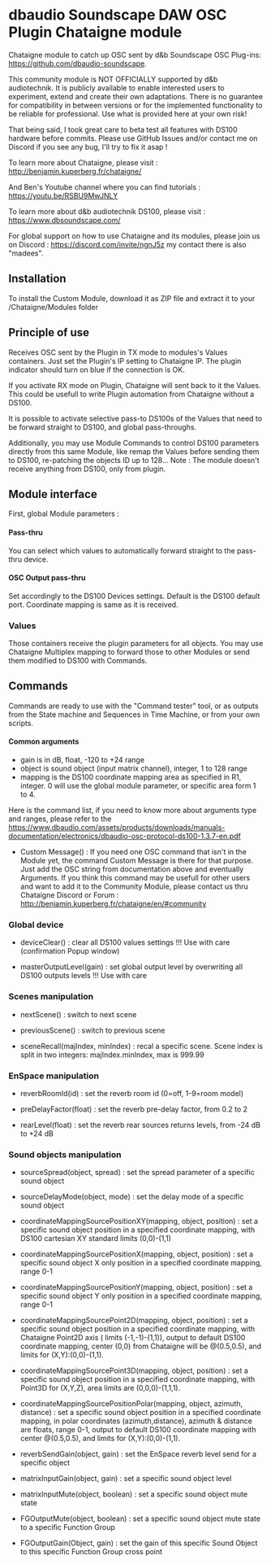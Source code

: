 # dbaudio Soundscape DAW OSC Plugin Chataigne module
Chataigne module to catch up OSC sent by d&b Soundscape OSC Plug-ins: https://github.com/dbaudio-soundscape.  

This community module is NOT OFFICIALLY supported by d&b audiotechnik.
It is publicly available to enable interested users to experiment, extend and create their own adaptations.
There is no guarantee for compatibility in between versions or for the implemented functionality to be reliable for professional.
Use what is provided here at your own risk!

That being said, I took great care to beta test all features with DS100 hardware before commits.
Please use GitHub Issues and/or contact me on Discord if you see any bug, I'll try to fix it asap !

To learn more about Chataigne, please visit : http://benjamin.kuperberg.fr/chataigne/

And Ben's Youtube channel where you can find tutorials : https://youtu.be/RSBU9MwJNLY

To learn more about d&amp;b audiotechnik DS100, please visit : https://www.dbsoundscape.com/  

For global support on how to use Chataigne and its modules, please join us on Discord : 
https://discord.com/invite/ngnJ5z my contact there is also "madees".

## Installation
To install the Custom Module, download it as ZIP file and extract it to your /Chataigne/Modules folder

## Principle of use
Receives OSC sent by the Plugin in TX mode to modules's Values containers.
Just set the Plugin's IP setting to Chataigne IP. The plugin indicator should turn on blue if the connection is OK.

If you activate RX mode on Plugin, Chataigne will sent back to it the Values. This could be usefull to write Plugin automation from Chataigne without a DS100.

It is possible to activate selective pass-to DS100s of the Values that need to be forward straight to DS100, and global pass-throughs.

Additionally, you may use Module Commands to control DS100 parameters directly from this same Module, like remap the Values before sending them to DS100, re-patching the objects ID up to 128...
Note : The module doesn't receive anything from DS100, only from plugin.

## Module interface
First, global Module parameters :
#### Pass-thru
You can select which values to automatically forward straight to the pass-thru device.

#### OSC Output pass-thru
Set accordingly to the DS100 Devices settings. Default is the DS100 default port.
Coordinate mapping is same as it is received.

### Values
Those containers receive the plugin parameters for all objects.
You may use Chataigne Multiplex mapping to forward those to other Modules or send them modified to DS100 with Commands.

## Commands
Commands are ready to use with the "Command tester" tool, or as outputs from the State machine and Sequences in Time Machine, or from your own scripts.

#### Common arguments
- gain is in dB, float, -120 to +24 range
- object is sound object (input matrix channel), integer, 1 to 128 range
- mapping is the DS100 coordinate mapping area as specified in R1, integer. 0 will use the global module parameter, or specific area form 1 to 4.

Here is the command list, if you need to know more about arguments type and ranges, please refer to the https://www.dbaudio.com/assets/products/downloads/manuals-documentation/electronics/dbaudio-osc-protocol-ds100-1.3.7-en.pdf

- Custom Message() :
If you need one OSC command that isn't in the Module yet, the command Custom Message is there for that purpose. Just add the OSC string from documentation above and eventually Arguments. If you think this command may be usefull for other users and want to add it to the Community Module, please contact us thru Chataigne Discord or Forum : http://benjamin.kuperberg.fr/chataigne/en/#community

### Global device
- deviceClear() : clear all DS100 values settings !!! Use with care (confirmation Popup window)

- masterOutputLevel(gain) : set global output level by overwriting all DS100 outputs levels !!! Use with care

### Scenes manipulation
- nextScene() : switch to next scene

- previousScene() : switch to previous scene

- sceneRecall(majIndex, minIndex) : recal a specific scene. Scene index is split in two integers: majIndex.minIndex, max is 999.99

### EnSpace manipulation
- reverbRoomId(id) : set the reverb room id (0=off, 1-9=room model)

- preDelayFactor(float) : set the reverb pre-delay factor, from 0.2 to 2

- rearLevel(float) : set the reverb rear sources returns levels, from -24 dB to +24 dB

### Sound objects manipulation
- sourceSpread(object, spread) : set the spread parameter of a specific sound object

- sourceDelayMode(object, mode) : set the delay mode of a specific sound object

- coordinateMappingSourcePositionXY(mapping, object, position) : set a specific sound object position in a specified coordinate mapping, with DS100 cartesian XY standard limits (0,0)-(1,1)

- coordinateMappingSourcePositionX(mapping, object, position) : set a specific sound object X only position in a specified coordinate mapping, range 0-1

- coordinateMappingSourcePositionY(mapping, object, position) : set a specific sound object Y only position in a specified coordinate mapping, range 0-1

- coordinateMappingSourcePoint2D(mapping, object, position) : set a specific sound object position in a specified coordinate mapping, with Chataigne Point2D axis ( limits (-1,-1)-(1,1)), output to default DS100 coordinate mapping, center (0,0) from Chataigne will be @(0.5,0.5), and limits for (X,Y):(0,0)-(1,1).

- coordinateMappingSourcePoint3D(mapping, object, position) : set a specific sound object position in a specified coordinate mapping, with Point3D for (X,Y,Z), area limits are (0,0,0)-(1,1,1).

- coordinateMappingSourcePositionPolar(mapping, object, azimuth, distance) : set a specific sound object position in a specified coordinate mapping, in polar coordinates (azimuth,distance), azimuth & distance are floats, range 0-1, output to default DS100 coordinate mapping with center @(0.5,0.5), and limits for (X,Y):(0,0)-(1,1).

- reverbSendGain(object, gain) : set the EnSpace reverb level send for a specific object

- matrixInputGain(object, gain) : set a specific sound object level

- matrixInputMute(object, boolean) : set a specific sound object mute state

- FGOutputMute(object, boolean) : set a specific sound object mute state to a specific Function Group

- FGOutputGain(Object, gain) : set the gain of this specific Sound Object to this specific Function Group cross point
